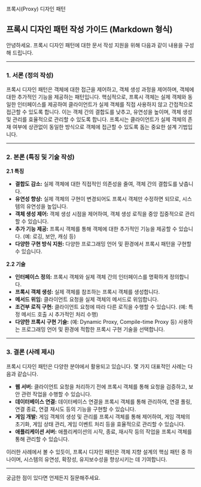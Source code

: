 프록시(Proxy) 디자인 패턴

## 프록시 디자인 패턴 작성 가이드 (Markdown 형식)

안녕하세요. 프록시 디자인 패턴에 대한 문서 작성 지원을 위해 다음과 같이 내용을 구성해 드립니다.

---

### 1. 서론 (정의 작성)

프록시 디자인 패턴은 객체에 대한 접근을 제어하고, 객체 생성 과정을 제어하며, 객체에 대한 추가적인 기능을 제공하는 패턴입니다.  핵심적으로, 프록시 객체는 실제 객체와 동일한 인터페이스를 제공하여 클라이언트가 실제 객체를 직접 사용하지 않고 간접적으로 접근할 수 있도록 합니다.  이는 객체 간의 결합도를 낮추고, 유연성을 높이며, 객체 생성 및 관리를 효율적으로 관리할 수 있도록 합니다.  프록시는 클라이언트가 실제 객체의 존재 여부에 상관없이 동일한 방식으로 객체에 접근할 수 있도록 돕는 중요한 설계 기법입니다.

---

### 2. 본론 (특징 및 기술 작성)

**2.1 특징**

*   **결합도 감소:** 실제 객체에 대한 직접적인 의존성을 줄여, 객체 간의 결합도를 낮춥니다.
*   **유연성 향상:**  실제 객체의 구현이 변경되어도 프록시 객체만 수정하면 되므로, 시스템의 유연성을 높입니다.
*   **객체 생성 제어:** 객체 생성 시점을 제어하여, 객체 생성 로직을 중앙 집중적으로 관리할 수 있습니다.
*   **추가 기능 제공:** 프록시 객체를 통해 객체에 대한 추가적인 기능을 제공할 수 있습니다. (예: 로깅, 보안, 캐싱 등)
*   **다양한 구현 방식 지원:**  다양한 프로그래밍 언어 및 환경에서 프록시 패턴을 구현할 수 있습니다.

**2.2 기술**

*   **인터페이스 정의:** 프록시 객체와 실제 객체 간의 인터페이스를 명확하게 정의합니다.
*   **프록시 객체 생성:**  실제 객체를 참조하는 프록시 객체를 생성합니다.
*   **메서드 위임:**  클라이언트 요청을 실제 객체의 메서드로 위임합니다.
*   **조건부 로직 구현:**  클라이언트 요청에 따라 다른 로직을 수행할 수 있습니다. (예: 특정 메서드 호출 시 추가적인 처리 수행)
*   **다양한 프록시 구현 기술:**  (예: Dynamic Proxy, Compile-time Proxy 등)  사용하는 프로그래밍 언어 및 환경에 적합한 프록시 구현 기술을 선택합니다.

---

### 3. 결론 (사례 제시)

프록시 디자인 패턴은 다양한 분야에서 활용되고 있습니다. 몇 가지 대표적인 사례는 다음과 같습니다.

*   **웹 서버:**  클라이언트 요청을 처리하기 전에 프록시 객체를 통해 요청을 검증하고, 보안 관련 작업을 수행할 수 있습니다.
*   **데이터베이스 연결:**  데이터베이스 연결을 프록시 객체를 통해 관리하여, 연결 풀링, 연결 종료, 연결 재시도 등의 기능을 구현할 수 있습니다.
*   **게임 개발:**  게임 객체의 생성 및 관리를 프록시 객체를 통해 제어하여, 게임 객체의 초기화, 게임 상태 관리, 게임 이벤트 처리 등을 효율적으로 관리할 수 있습니다.
*   **애플리케이션 서버:**  애플리케이션의 시작, 종료, 재시작 등의 작업을 프록시 객체를 통해 관리할 수 있습니다.

이러한 사례에서 볼 수 있듯이, 프록시 디자인 패턴은 객체 지향 설계의 핵심 패턴 중 하나이며, 시스템의 유연성, 확장성, 유지보수성을 향상시키는 데 기여합니다.

---

궁금한 점이 있다면 언제든지 질문해주세요.
